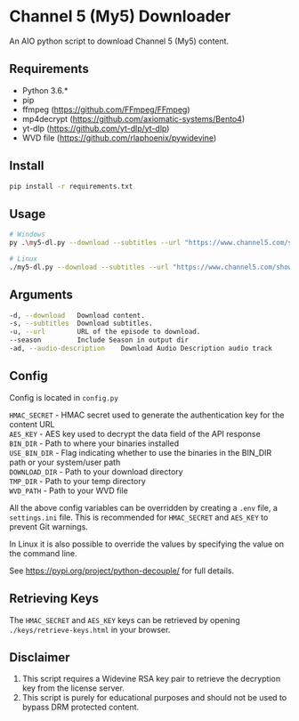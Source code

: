 # Channel 5 (My5) Downloader

An AIO python script to download Channel 5 (My5) content.

## Requirements

* Python 3.6.*
* pip
* ffmpeg (<https://github.com/FFmpeg/FFmpeg>)
* mp4decrypt (<https://github.com/axiomatic-systems/Bento4>)
* yt-dlp (<https://github.com/yt-dlp/yt-dlp>)
* WVD file (<https://github.com/rlaphoenix/pywidevine>)

## Install

```bash
pip install -r requirements.txt
```

## Usage

```bash
# Windows
py .\my5-dl.py --download --subtitles --url "https://www.channel5.com/show/secrets-of-our-universe-with-tim-peake/season-1/the-planets"

# Linux
./my5-dl.py --download --subtitles --url "https://www.channel5.com/show/secrets-of-our-universe-with-tim-peake/season-1/the-planets"
```

## Arguments

```bash
-d, --download   Download content.
-s, --subtitles  Download subtitles.
-u, --url        URL of the episode to download.
--season         Include Season in output dir
-ad, --audio-description    Download Audio Description audio track
```

## Config

Config is located in `config.py`

`HMAC_SECRET` - HMAC secret used to generate the authentication key for the content URL  
`AES_KEY` - AES key used to decrypt the data field of the API response  
`BIN_DIR` - Path to where your binaries installed  
`USE_BIN_DIR` - Flag indicating whether to use the binaries in the BIN_DIR path or your system/user path  
`DOWNLOAD_DIR` - Path to your download directory  
`TMP_DIR` - Path to your temp directory  
`WVD_PATH` - Path to your WVD file

All the above config variables can be overridden by creating a `.env` file, a `settings.ini` file. This
is recommended for `HMAC_SECRET` and `AES_KEY` to prevent Git warnings.

In Linux it is also possible to override the values by specifying the value on the command line.

See <https://pypi.org/project/python-decouple/> for full details.

## Retrieving Keys

The `HMAC_SECRET` and `AES_KEY` keys can be retrieved by opening `./keys/retrieve-keys.html` in your browser.

## Disclaimer

1. This script requires a Widevine RSA key pair to retrieve the decryption key from the license server.
2. This script is purely for educational purposes and should not be used to bypass DRM protected content.
